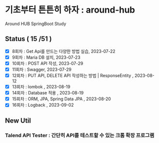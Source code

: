 # 기초부터 튼튼히 하자 : around-hub

Around HUB SpringBoot Study

## Status ( 15 /51 )

- [x] 8회차 : Get Api를 만드는 다양한 방법 실습, 2023-07-22
- [x] 9회차 : Maria DB 설치, 2023-07-23
- [x] 10회차 : POST API 작성, 2023-07-29
- [x] 11회차 : Swagger, 2023-07-29
- [x] 12회차 : PUT API, DELETE API 작성하는 방법 | ResponseEntity , 2023-08-12
- [x] 13회차 : lombok , 2023-08-19
- [x] 14회차 : Database 적용 , 2023-08-19
- [x] 15회차 : ORM, JPA, Spring Data JPA , 2023-08-20
- [x] 16회차 : Logback , 2023-09-02
## New Util

### Talend API Tester : 간단히 API를 테스트할 수 있는 크롬 확장 프로그램
